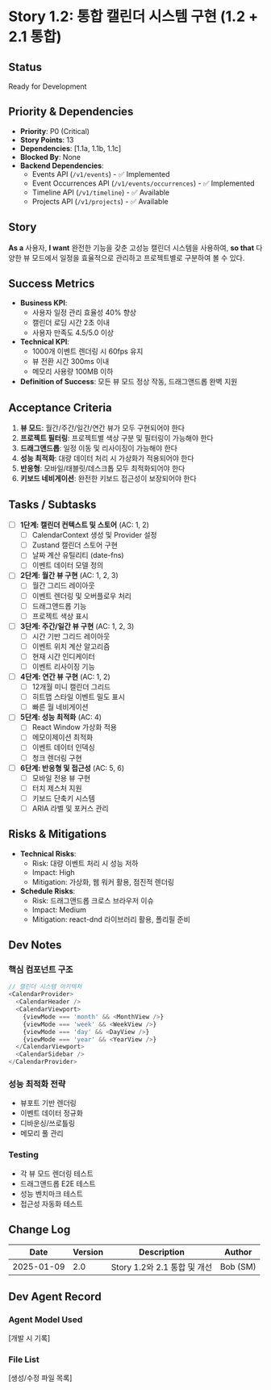 # Story 1.2: 통합 캘린더 시스템 구현 (1.2 + 2.1 통합)

## Status
Ready for Development

## Priority & Dependencies
- **Priority**: P0 (Critical)
- **Story Points**: 13
- **Dependencies**: [1.1a, 1.1b, 1.1c]
- **Blocked By**: None
- **Backend Dependencies**: 
  - Events API (`/v1/events`) - ✅ Implemented
  - Event Occurrences API (`/v1/events/occurrences`) - ✅ Implemented
  - Timeline API (`/v1/timeline`) - ✅ Available
  - Projects API (`/v1/projects`) - ✅ Available

## Story
**As a** 사용자,
**I want** 완전한 기능을 갖춘 고성능 캘린더 시스템을 사용하여,
**so that** 다양한 뷰 모드에서 일정을 효율적으로 관리하고 프로젝트별로 구분하여 볼 수 있다.

## Success Metrics
- **Business KPI**: 
  - 사용자 일정 관리 효율성 40% 향상
  - 캘린더 로딩 시간 2초 이내
  - 사용자 만족도 4.5/5.0 이상
- **Technical KPI**:
  - 1000개 이벤트 렌더링 시 60fps 유지
  - 뷰 전환 시간 300ms 이내
  - 메모리 사용량 100MB 이하
- **Definition of Success**: 모든 뷰 모드 정상 작동, 드래그앤드롭 완벽 지원

## Acceptance Criteria
1. **뷰 모드**: 월간/주간/일간/연간 뷰가 모두 구현되어야 한다
2. **프로젝트 필터링**: 프로젝트별 색상 구분 및 필터링이 가능해야 한다
3. **드래그앤드롭**: 일정 이동 및 리사이징이 가능해야 한다
4. **성능 최적화**: 대량 데이터 처리 시 가상화가 적용되어야 한다
5. **반응형**: 모바일/태블릿/데스크톱 모두 최적화되어야 한다
6. **키보드 네비게이션**: 완전한 키보드 접근성이 보장되어야 한다

## Tasks / Subtasks
- [ ] **1단계: 캘린더 컨텍스트 및 스토어** (AC: 1, 2)
  - [ ] CalendarContext 생성 및 Provider 설정
  - [ ] Zustand 캘린더 스토어 구현
  - [ ] 날짜 계산 유틸리티 (date-fns)
  - [ ] 이벤트 데이터 모델 정의

- [ ] **2단계: 월간 뷰 구현** (AC: 1, 2, 3)
  - [ ] 월간 그리드 레이아웃
  - [ ] 이벤트 렌더링 및 오버플로우 처리
  - [ ] 드래그앤드롭 기능
  - [ ] 프로젝트 색상 표시

- [ ] **3단계: 주간/일간 뷰 구현** (AC: 1, 2, 3)
  - [ ] 시간 기반 그리드 레이아웃
  - [ ] 이벤트 위치 계산 알고리즘
  - [ ] 현재 시간 인디케이터
  - [ ] 이벤트 리사이징 기능

- [ ] **4단계: 연간 뷰 구현** (AC: 1, 2)
  - [ ] 12개월 미니 캘린더 그리드
  - [ ] 히트맵 스타일 이벤트 밀도 표시
  - [ ] 빠른 월 네비게이션

- [ ] **5단계: 성능 최적화** (AC: 4)
  - [ ] React Window 가상화 적용
  - [ ] 메모이제이션 최적화
  - [ ] 이벤트 데이터 인덱싱
  - [ ] 청크 렌더링 구현

- [ ] **6단계: 반응형 및 접근성** (AC: 5, 6)
  - [ ] 모바일 전용 뷰 구현
  - [ ] 터치 제스처 지원
  - [ ] 키보드 단축키 시스템
  - [ ] ARIA 라벨 및 포커스 관리

## Risks & Mitigations
- **Technical Risks**: 
  - Risk: 대량 이벤트 처리 시 성능 저하
  - Impact: High
  - Mitigation: 가상화, 웹 워커 활용, 점진적 렌더링
- **Schedule Risks**:
  - Risk: 드래그앤드롭 크로스 브라우저 이슈
  - Impact: Medium
  - Mitigation: react-dnd 라이브러리 활용, 폴리필 준비

## Dev Notes
### 핵심 컴포넌트 구조
```typescript
// 캘린더 시스템 아키텍처
<CalendarProvider>
  <CalendarHeader />
  <CalendarViewport>
    {viewMode === 'month' && <MonthView />}
    {viewMode === 'week' && <WeekView />}
    {viewMode === 'day' && <DayView />}
    {viewMode === 'year' && <YearView />}
  </CalendarViewport>
  <CalendarSidebar />
</CalendarProvider>
```

### 성능 최적화 전략
- 뷰포트 기반 렌더링
- 이벤트 데이터 정규화
- 디바운싱/쓰로틀링
- 메모리 풀 관리

### Testing
- 각 뷰 모드 렌더링 테스트
- 드래그앤드롭 E2E 테스트
- 성능 벤치마크 테스트
- 접근성 자동화 테스트

## Change Log
| Date | Version | Description | Author |
|------|---------|-------------|--------|
| 2025-01-09 | 2.0 | Story 1.2와 2.1 통합 및 개선 | Bob (SM) |

## Dev Agent Record
### Agent Model Used
[개발 시 기록]

### File List
[생성/수정 파일 목록]